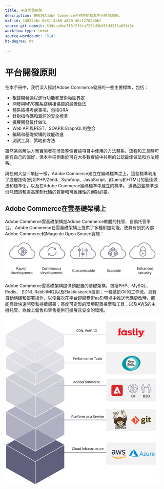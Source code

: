```yaml
---
title: 平台開發原則
description: 瞭解與Adobe Commerce合作時的基本平台開發原則。
exl-id: 3d822a8c-0e81-4a80-a820-46cf2702e0bf
source-git-commit: 639dca9ee715f2f9ca7272d3b951d3315a85346c
workflow-type: tm+mt
source-wordcount: '314'
ht-degree: 0%

---
```


# 平台開發原則

在本手冊中，我們深入探討Adobe Commerce發展的一些主要標準，包括：

- 根據開發過程進行功能和技術範圍界定
- 開發與MVC體系結構相協調的最佳做法
- 體系結構考慮事項，包括GRA
- 針對指令碼和漏洞的安全標準
- 擴展開發最佳做法
- Web API與REST、SOAP和GraphQL的整合
- 編碼和基礎架構的效能改進
- 測試工具、策略和方法

雖然某些解決方案實施者在涉及整個實施項目中使用的方法體系、流程和工具時可能有自己的偏好，但本手冊側重於可在大多數實施中共用的公認最佳做法和方法體系。

與任何大型IT項目一樣，Adobe Commerce建立在編碼標準之上，這些標準利用了底層技術(例如PHP/Zend、Symfony、JavaScript、jQuery和HTML)的最佳做法和標準化，以及在Adobe Commerce編碼標準中建立的標準。 遵循這些標準是消除錯誤和提高定制代碼的質量和可維護性的絕對必要。

## Adobe Commerce在雲基礎架構上

Adobe Commerce雲基礎架構是Adobe Commerce軟體的托管、自動托管平台。 Adobe Commerce在雲基礎架構上提供了多種附加功能，使其有別於內部Adobe Commerce和Magento Open Source實施：

![Adobe Commerce元件資訊圖形](../../assets/playbooks/commerce-cloud.svg)

Adobe Commerce雲基礎架構提供預配置的基礎架構，包括PHP、MySQL、Redis、 [!DNL RabbitMQ]以及Elasticsearch技術；一種基於Git的工作流，具有自動構建和部署操作，以便每次在平台即服務(PaaS)環境中推送代碼更改時，都能高效快速開發和持續部署；高度可定製的環境配置檔案和工具；以及AWS的主機托管，為線上銷售和零售提供可擴展且安全的環境。

![Adobe Commerce元件資訊圖形](../../assets/playbooks/cloud-tech-stack.svg)
